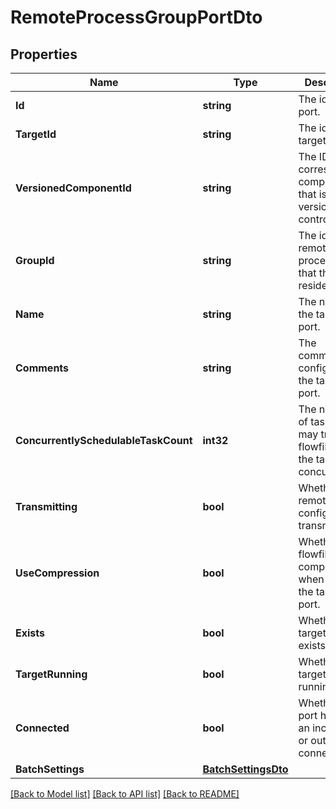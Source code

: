 # RemoteProcessGroupPortDto

## Properties

Name | Type | Description | Notes
------------ | ------------- | ------------- | -------------
**Id** | **string** | The id of the port. | [optional] 
**TargetId** | **string** | The id of the target port. | [optional] 
**VersionedComponentId** | **string** | The ID of the corresponding component that is under version control | [optional] 
**GroupId** | **string** | The id of the remote process group that the port resides in. | [optional] 
**Name** | **string** | The name of the target port. | [optional] 
**Comments** | **string** | The comments as configured on the target port. | [optional] 
**ConcurrentlySchedulableTaskCount** | **int32** | The number of task that may transmit flowfiles to the target port concurrently. | [optional] 
**Transmitting** | **bool** | Whether the remote port is configured for transmission. | [optional] 
**UseCompression** | **bool** | Whether the flowfiles are compressed when sent to the target port. | [optional] 
**Exists** | **bool** | Whether the target port exists. | [optional] 
**TargetRunning** | **bool** | Whether the target port is running. | [optional] 
**Connected** | **bool** | Whether the port has either an incoming or outgoing connection. | [optional] 
**BatchSettings** | [**BatchSettingsDto**](BatchSettingsDTO.md) |  | [optional] 

[[Back to Model list]](../README.md#documentation-for-models) [[Back to API list]](../README.md#documentation-for-api-endpoints) [[Back to README]](../README.md)


